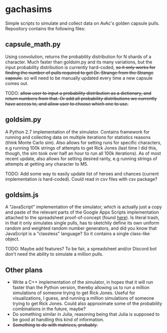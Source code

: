 # gachasims
Simple scripts to simulate and collect data on AvAc's golden capsule pulls. Repository contains the following files:

## capsule_math.py
Using convolution, returns the probability distribution for N shards of a character. Much faster than goldsim.py and its many variations, but the input probability distribution is currently hard-coded, ~~so it only works for finding the number of pulls required to get Dr. Strange from the Strange capsule.~~ so will need to be manually updated every time a new capsule comes out.

TODO: ~~allow user to input a probability distribution as a dictionary, and return numbers from that. Or add all probability distributions we currently have access to, and allow user to choose which one to use.~~

## goldsim.py
A Python 2.7 implementation of the simulator. Contains framework for running and collecting data on multiple iterations for statistics reasons (think Monte Carlo sim). Also allows for setting runs for specific characters, e.g running 100k strings of attempts to get Rick Jones (last time I did this, though, the sim took over half an hour to run all 100k iterations). As of most recent update, also allows for setting desired rarity, e.g running strings of attempts at getting any character to M5.

TODO: Add some way to easily update list of heroes and chances (current implementation is hard-coded). Could read in csv files with csv package?

## goldsim.js
A "JavaScript" implementation of the simulator, which is actually just a copy and paste of the relevant parts of the Google Apps Scripts implementation attached to the spreadsheet proof-of-concept (found [here](https://docs.google.com/spreadsheets/d/1eD85azNstQWy98AgDPy9-IcpJkOS-ToN1wq3FdUrYlk/edit?usp=drive_web&ouid=108559041921065927514)). Is literal trash, in that it only simulates single pulls, has to sketchily define its own uniform random and weighted random number generators, and did you know that JavaScript is a "classless" language? So it contains a single class-like object.

TODO: Maybe add features? To be fair, a spreadsheet and/or Discord bot don't need the ability to simulate a million pulls.

## Other plans
+ Write a C++ implementation of the simulator, in hopes that it will run faster than the Python version, thereby allowing us to run a million simulations of someone trying to get Rick Jones. Useful for visualizations, I guess, and running a million simulations of someone trying to get Rick Jones. Could also approximate some of the probability combinations in the future, maybe?
+ Do something similar in Julia, reasoning being that Julia is supposed to be good at handling this kind of information.
+ ~~Something to do with matrices, probably.~~
